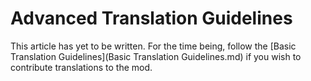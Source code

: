 # Advanced Translation Guidelines

This article has yet to be written. For the time being, follow the [Basic Translation Guidelines](Basic Translation Guidelines.md) if you wish to contribute translations to the mod.